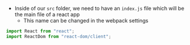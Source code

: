 - Inside of our `src` folder, we need to have an `index.js` file which will be the main file of a react app
	- This name can be changed in the webpack settings

```js
import React from "react";
import ReactDom from "react-dom/client";
```